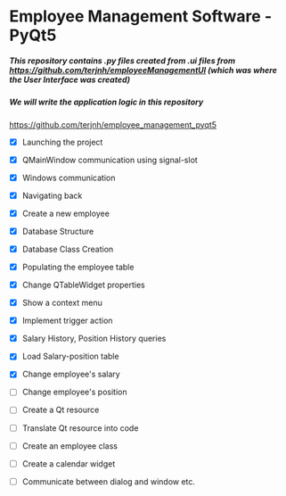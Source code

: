 # Employee Management Software - PyQt5

##### This repository contains .py files created from .ui files from https://github.com/terjnh/employeeManagementUI (which was where the User Interface was created)

##### We will write the application logic in this repository
https://github.com/terjnh/employee_management_pyqt5

- [X] Launching the project
- [X] QMainWindow communication using signal-slot
- [X] Windows communication
- [X] Navigating back
- [X] Create a new employee
- [X] Database Structure
- [X] Database Class Creation
- [X] Populating the employee table
- [X] Change QTableWidget properties
- [X] Show a context menu
- [X] Implement trigger action
- [X] Salary History, Position History queries
- [X] Load Salary-position table
- [X] Change employee's salary
- [ ] Change employee's position
- [ ] Create a Qt resource
- [ ] Translate Qt resource into code
- [ ] Create an employee class
- [ ] Create a calendar widget
- [ ] Communicate between dialog and window
etc.






